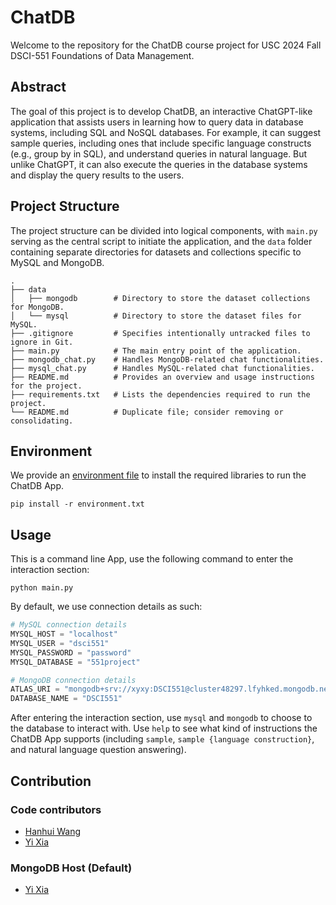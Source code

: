 # ChatDB

Welcome to the repository for the ChatDB course project for USC 2024 Fall DSCI-551 Foundations of Data Management.

## Abstract
The goal of this project is to develop ChatDB, an interactive ChatGPT-like application that assists users in learning how to query data in database systems, including SQL and NoSQL databases. For example, it can suggest sample queries, including ones that include specific language constructs (e.g., group by in SQL), and understand queries in natural language. But unlike ChatGPT, it can also execute the queries in the database systems and display the query results to the users.

## Project Structure

The project structure can be divided into logical components, with `main.py` serving as the central script to initiate the application, and the `data` folder containing separate directories for datasets and collections specific to MySQL and MongoDB.

```
.
├── data
│   ├── mongodb        # Directory to store the dataset collections for MongoDB.
│   └── mysql          # Directory to store the dataset files for MySQL.
├── .gitignore         # Specifies intentionally untracked files to ignore in Git.
├── main.py            # The main entry point of the application.
├── mongodb_chat.py    # Handles MongoDB-related chat functionalities.
├── mysql_chat.py      # Handles MySQL-related chat functionalities.
├── README.md          # Provides an overview and usage instructions for the project.
├── requirements.txt   # Lists the dependencies required to run the project.
└── README.md          # Duplicate file; consider removing or consolidating.
```

## Environment

We provide an [environment file](requirements.txt) to install the required libraries to run the ChatDB App.

```shell
pip install -r environment.txt
```

## Usage

This is a command line App, use the following command to enter the interaction section:

```shell
python main.py
```

By default, we use connection details as such:

```python
# MySQL connection details
MYSQL_HOST = "localhost"
MYSQL_USER = "dsci551"
MYSQL_PASSWORD = "password"
MYSQL_DATABASE = "551project"

# MongoDB connection details
ATLAS_URI = "mongodb+srv://xyxy:DSCI551@cluster48297.lfyhked.mongodb.net/?retryWrites=true&w=majority&appName=Cluster48297"
DATABASE_NAME = "DSCI551"
```

After entering the interaction section, use `mysql` and `mongodb` to choose to the database to interact with. Use `help` to see what kind of instructions the ChatDB App supports (including `sample`, `sample {language construction}`, and natural language question answering).

## Contribution

### Code contributors

- [Hanhui Wang](https://github.com/SARIHUST)
- [Yi Xia](https://github.com/yixia168)

### MongoDB Host (Default)

- [Yi Xia](https://github.com/yixia168)
